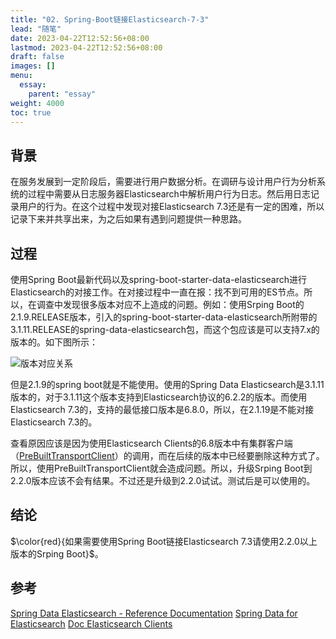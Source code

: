 ```yaml
---
title: "02. Spring-Boot链接Elasticsearch-7-3"
lead: "随笔"
date: 2023-04-22T12:52:56+08:00
lastmod: 2023-04-22T12:52:56+08:00
draft: false
images: []
menu:
  essay:
    parent: "essay"
weight: 4000
toc: true
---
```


## 背景
在服务发展到一定阶段后，需要进行用户数据分析。在调研与设计用户行为分析系统的过程中需要从日志服务器Elasticsearch中解析用户行为日志。然后用日志记录用户的行为。在这个过程中发现对接Elasticsearch 7.3还是有一定的困难，所以记录下来并共享出来，为之后如果有遇到问题提供一种思路。

## 过程
使用Spring Boot最新代码以及spring-boot-starter-data-elasticsearch进行Elasticsearch的对接工作。在对接过程中一直在报：找不到可用的ES节点。所以，在调查中发现很多版本对应不上造成的问题。例如：使用Srping Boot的2.1.9.RELEASE版本，引入的spring-boot-starter-data-elasticsearch所附带的3.1.11.RELEASE的spring-data-elasticsearch包，而这个包应该是可以支持7.x的版本的。如下图所示：

![版本对应关系](images/essay/03-02-01.webp)

但是2.1.9的spring boot就是不能使用。使用的Spring Data Elasticsearch是3.1.11版本的，对于3.1.11这个版本支持到Elasticsearch协议的6.2.2的版本。而使用Elasticsearch 7.3的，支持的最低接口版本是6.8.0，所以，在2.1.19是不能对接Elasticsearch 7.3的。

查看原因应该是因为使用Elasticsearch Clients的6.8版本中有集群客户端（[PreBuiltTransportClient](https://www.elastic.co/guide/en/elasticsearch/client/java-api/7.3/transport-client.html)）的调用，而在后续的版本中已经要删除这种方式了。所以，使用PreBuiltTransportClient就会造成问题。所以，升级Srping Boot到2.2.0版本应该不会有结果。不过还是升级到2.2.0试试。测试后是可以使用的。

## 结论
$\color{red}{如果需要使用Spring Boot链接Elasticsearch 7.3请使用2.2.0以上版本的Srping Boot}$。


## 参考
[Spring Data Elasticsearch - Reference Documentation](https://docs.spring.io/spring-data/elasticsearch/docs/3.2.0.RELEASE/reference/html/)
[Spring Data for Elasticsearch](https://github.com/spring-projects/spring-data-elasticsearch)
[Doc Elasticsearch Clients](https://www.elastic.co/guide/en/elasticsearch/client/index.html)
